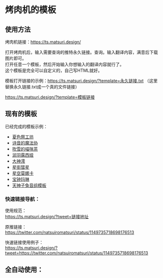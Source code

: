 # 烤肉机的模板

## 使用方法
烤肉机链接：https://ts.matsuri.design/

打开烤肉机后，输入需要查询的推特永久链接。查询。输入翻译内容，满意后下载图片即可。  
打开任意一个模板，然后开始输入你想输入的翻译内容就行了。  
这个模板是完全可以自定义的，自己写HTML就好。  

模板打开链接的示例：https://ts.matsuri.design/?template=永久链接.txt  （这里替换永久链接.txt成一个真的文件链接）

https://ts.matsuri.design/?template=模板链接

## 现有的模板

已经完成的模板示例：  
- [夏色祭工坊](https://ts.matsuri.design/?template=https://raw.githubusercontent.com/cn-matsuri/toastTemplates/master/matsuri.txt)
- [诗音的魔法协](https://ts.matsuri.design/?template=https://raw.githubusercontent.com/cn-matsuri/toastTemplates/master/shion.txt)
- [吹雪的喵咪茶](https://ts.matsuri.design/?template=https://raw.githubusercontent.com/cn-matsuri/toastTemplates/master/fubuki.txt)
- [润羽露西娅](https://ts.matsuri.design/?template=https://raw.githubusercontent.com/cn-matsuri/toastTemplates/master/rushia.txt)
- [大神澪](https://ts.matsuri.design/?template=https://raw.githubusercontent.com/cn-matsuri/toastTemplates/master/mio.txt)
- [星街彗星](https://ts.matsuri.design/?template=https://raw.githubusercontent.com/cn-matsuri/toastTemplates/master/suisei.txt)
- [星空莫娜卡](https://ts.matsuri.design/?template=https://raw.githubusercontent.com/cn-matsuri/toastTemplates/master/monoka.txt)
- [宝钟玛琳](https://ts.matsuri.design/?template=https://raw.githubusercontent.com/cn-matsuri/toastTemplates/master/marine.txt)
- [天神子兔音组模板](https://ts.matsuri.design/?template=https://raw.githubusercontent.com/cn-matsuri/toastTemplates/master/kotone.txt)

### 快速链接导航：  

使用规范：  
https://ts.matsuri.design/?tweet=链接地址

原推链接：  
https://twitter.com/natsuiromatsuri/status/1149735718698176513

快速链接使用例子：  
https://ts.matsuri.design/?tweet=https://twitter.com/natsuiromatsuri/status/1149735718698176513

## 全自动使用：
